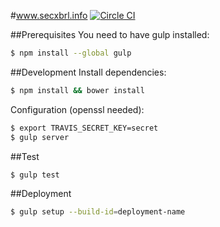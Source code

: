 #www.secxbrl.info
[![Circle CI](https://circleci.com/gh/28msec/www.secxbrl.info.svg?style=svg)](https://circleci.com/gh/28msec/www.secxbrl.info)

##Prerequisites
You need to have gulp installed:
```bash
$ npm install --global gulp
```

##Development
Install dependencies:
```bash
$ npm install && bower install
```
Configuration (openssl needed):
```bash
$ export TRAVIS_SECRET_KEY=secret
$ gulp server
```

##Test
```bash
$ gulp test
```

##Deployment
```bash
$ gulp setup --build-id=deployment-name
```
